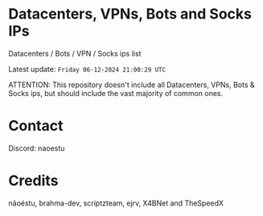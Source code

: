 # Datacenters, VPNs, Bots and Socks IPs
 
Datacenters / Bots / VPN / Socks ips list

Latest update: `Friday 06-12-2024 21:00:29 UTC` 

ATTENTION: This repository doesn't include all Datacenters, VPNs, Bots & Socks ips, 
but should include the vast majority of common ones.

# Contact
Discord: naoestu

# Credits
nãoéstu, brahma-dev, scriptzteam, ejrv, X4BNet and TheSpeedX
